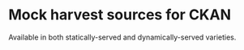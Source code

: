 # Mock harvest sources for CKAN

Available in both statically-served and dynamically-served varieties.

